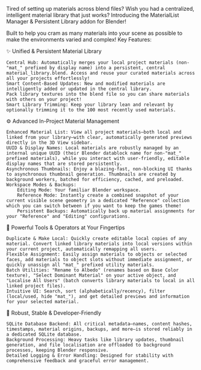 Tired of setting up materials across blend files? Wish you had a centralized, intelligent material library that just works? Introducing the MaterialList Manager & Persistent Library addon for Blender!

Built to help you cram as many materials into your scene as possible to make the environments varied and complex! 
Key Features:

✨ Unified & Persistent Material Library

    Central Hub: Automatically merges your local project materials (non-"mat_" prefixed by display name) into a persistent, central material_library.blend. Access and reuse your curated materials across all your projects effortlessly!
    Smart Content-Based Updates: New and modified materials are intelligently added or updated in the central library.
    Pack library textures into the blend file so you can share materials with others on your project! 
    Smart Library Trimming: Keep your library lean and relevant by optionally trimming it to the 100 most recently used materials.

⚙️ Advanced In-Project Material Management

    Enhanced Material List: View all project materials—both local and linked from your library—with clear, automatically generated previews directly in the 3D View sidebar.
    UUID & Display Names: Local materials are robustly managed by an internal unique UUID (their Blender datablock name for non-"mat_" prefixed materials), while you interact with user-friendly, editable display names that are stored persistently.
    Asynchronous Thumbnails: Enjoy a blazing-fast, non-blocking UI thanks to asynchronous thumbnail generation. Thumbnails are created by background workers, batched for efficiency, cached, and preloaded.
    Workspace Modes & Backups:
        Editing Mode: Your familiar Blender workspace.
        Reference Mode: Instantly create a combined snapshot of your current visible scene geometry in a dedicated "Reference" collection which you can switch between if you want to keep the games theme!
        Persistent Backups: Automatically back up material assignments for your "Reference" and "Editing" configurations.

🚀 Powerful Tools & Operators at Your Fingertips

    Duplicate & Make Local: Quickly create editable local copies of any material. Convert linked library materials into local versions within your current project, automatically remapping all users.
    Flexible Assignment: Easily assign materials to objects or selected faces, add materials to object slots without immediate assignment, or quickly unassign all "mat_" prefixed utility materials.
    Batch Utilities: "Rename to Albedo" (renames based on Base Color texture), "Select Dominant Material" on your active object, and "Localise All Users" (batch converts library materials to local in all linked project files).
    Intuitive UI: Search, sort (alphabetically/recency), filter (local/used, hide "mat_"), and get detailed previews and information for your selected material.

💪 Robust, Stable & Developer-Friendly

    SQLite Database Backend: All critical metadata—names, content hashes, timestamps, material origins, backups, and more—is stored reliably in a dedicated SQLite database.
    Background Processing: Heavy tasks like library updates, thumbnail generation, and file localisation are offloaded to background processes, keeping Blender responsive.
    Detailed Logging & Error Handling: Designed for stability with comprehensive feedback and graceful error management.
